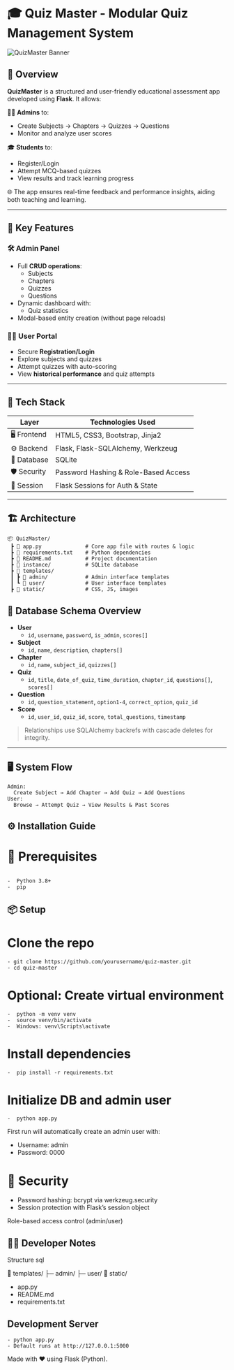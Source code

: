 # 🎓 Quiz Master - Modular Quiz Management System

![QuizMaster Banner](https://img.shields.io/badge/Flask-App-blue?style=for-the-badge&logo=flask)

## 📖 Overview

**QuizMaster** is a structured and user-friendly educational assessment app developed using **Flask**. It allows:

👨‍🏫 **Admins** to:
- Create Subjects → Chapters → Quizzes → Questions
- Monitor and analyze user scores

🎓 **Students** to:
- Register/Login
- Attempt MCQ-based quizzes
- View results and track learning progress

🌐 The app ensures real-time feedback and performance insights, aiding both teaching and learning.

---

## 🚀 Key Features

### 🛠 Admin Panel
- Full **CRUD operations**:
  - Subjects
  - Chapters
  - Quizzes
  - Questions
- Dynamic dashboard with:
  - Quiz statistics
- Modal-based entity creation (without page reloads)

### 👨‍🎓 User Portal
- Secure **Registration/Login**
- Explore subjects and quizzes
- Attempt quizzes with auto-scoring
- View **historical performance** and quiz attempts

---

## 🧰 Tech Stack

| Layer           | Technologies Used |
|----------------|-------------------|
| 🖥️ Frontend    | HTML5, CSS3, Bootstrap, Jinja2 |
| ⚙️ Backend     | Flask, Flask-SQLAlchemy, Werkzeug |
| 💾 Database    | SQLite |
| 🛡️ Security    | Password Hashing & Role-Based Access |
| 🔐 Session     | Flask Sessions for Auth & State |

---
## 🏗️ Architecture

```text
📦 QuizMaster/
 ┣ 📜 app.py              # Core app file with routes & logic
 ┣ 📜 requirements.txt    # Python dependencies
 ┣ 📜 README.md           # Project documentation
 ┣ 📂 instance/           # SQLite database
 ┣ 📂 templates/
 ┃ ┣ 📂 admin/            # Admin interface templates
 ┃ ┗ 📂 user/             # User interface templates
 ┣ 📂 static/             # CSS, JS, images
```
## 🧬 Database Schema Overview

- **User**
  - `id`, `username`, `password`, `is_admin`, `scores[]`
- **Subject**
  - `id`, `name`, `description`, `chapters[]`
- **Chapter**
  - `id`, `name`, `subject_id`, `quizzes[]`
- **Quiz**
  - `id`, `title`, `date_of_quiz`, `time_duration`, `chapter_id`, `questions[]`, `scores[]`
- **Question**
  - `id`, `question_statement`, `option1-4`, `correct_option`, `quiz_id`
- **Score**
  - `id`, `user_id`, `quiz_id`, `score`, `total_questions`, `timestamp`

> Relationships use SQLAlchemy backrefs with cascade deletes for integrity.

---

## 🖥️ System Flow

```plaintext
Admin:
  Create Subject → Add Chapter → Add Quiz → Add Questions
User:
  Browse → Attempt Quiz → View Results & Past Scores
```
## ⚙️ Installation Guide
# 🐍 Prerequisites
```plaintext

-  Python 3.8+
-  pip
```
##  📦 Setup
# Clone the repo

```plaintext
- git clone https://github.com/yourusername/quiz-master.git
- cd quiz-master
```

# Optional: Create virtual environment

```plaintext
-  python -m venv venv
-  source venv/bin/activate
-  Windows: venv\Scripts\activate
```
 

# Install dependencies

```plaintext
-  pip install -r requirements.txt
```

# Initialize DB and admin user
```plaintext
-  python app.py
```

First run will automatically create an admin user with:

- Username: admin
- Password: 0000

# 🔐 Security
- Password hashing: bcrypt via werkzeug.security
- Session protection with Flask’s session object

Role-based access control (admin/user)

## 👨‍💻 Developer Notes
Structure
sql

📁 templates/
   ├─ admin/
   ├─ user/
📁 static/
- app.py
- README.md
- requirements.txt

## Development Server

```plaintext
- python app.py
- Default runs at http://127.0.0.1:5000
```


Made with ❤️ using Flask (Python).

